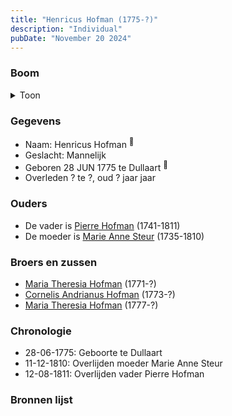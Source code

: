 ```yaml
---
title: "Henricus Hofman (1775-?)"
description: "Individual"
pubDate: "November 20 2024"
---
```


### Boom
<details><summary>Toon</summary>

![test](https://www.plantuml.com/plantuml/svg/ZP9DRy8m38Rl-HKM77P2QkcwJgZYkunDseIqSKPfQo1gcg0u5KA8_xxmDTWqZTsYrtxj9xQxPBcnLIaP5KAjkE4bf3mh5aPNAXzegGrOmnMv42hBbY97o8J991xVMAxi1aeiKpHqbCYYGMqtAsHNLJF9YM3B0A2lJOxcOocoGY5H79TSg7OR0hPZx0ucXrR4ZexQHA0n26CzBxcg0ITuzZml307gIJ0AHtrNT3iNAFCTnAsKfvjPggsLs6g37ztxpgaiAa64LtbKL5BEkCfdcT54gNOaUqCJUjCdy1_zRxxT6UQL6u7GKmhXtM9bBZmFZcVKJu8a-9Cd2A7p3mmVXibWZ-7zYX6trfZdGYrSRdWaZYBl03DoC4qFwb8ibdQ3Kkgr0zgnqz0QZLC6Er5VX9FJ2VjGvB5pjp4g8xAAVkuWyk1hTxTtqNo4b-dR7ZI4eVirTuTtUn8TDovt5LrKkRlIJm00)
</details>

### Gegevens
- Naam: Henricus Hofman <sup><a href="../s00092/" style="text-decoration:none" title="Doopinschrijving Henricus Hofman 28-06-1775">:link:</a></sup>
- Geslacht: Mannelijk
- Geboren 28 JUN 1775 te Dullaart <sup><a href="../s00092/" style="text-decoration:none" title="Doopinschrijving Henricus Hofman 28-06-1775">:link:</a></sup>
- Overleden ? te ?, oud ? jaar jaar 

### Ouders
- De vader is [Pierre Hofman](../i00055/) (1741-1811)
- De moeder is [Marie Anne Steur](../i00056/) (1735-1810)

### Broers en zussen
- [Maria Theresia Hofman](../i00068/) (1771-?)
- [Cornelis Andrianus Hofman](../i00069/) (1773-?)
- [Maria Theresia Hofman](../i00071/) (1777-?)

### Chronologie
- 28-06-1775: Geboorte te Dullaart
- 11-12-1810: Overlijden moeder Marie Anne Steur
- 12-08-1811: Overlijden vader Pierre Hofman

### Bronnen lijst